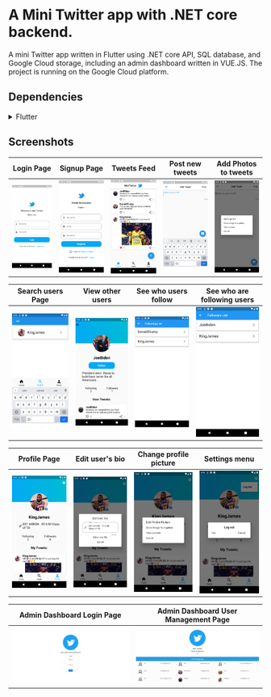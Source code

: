 
# A Mini Twitter app with .NET core backend.

A mini Twitter app written in Flutter using .NET core API, SQL database, and Google Cloud storage, including an admin dashboard written in VUE.JS.  The project is running on the Google Cloud platform.



## Dependencies
<details>
     <summary> Flutter  </summary>
     
* [http](https://pub.dev/packages/http)
* [flushbar](https://pub.dev/packages/flushbar)
* [shared_preferences](https://pub.dev/packages/shared_preferences)
* [image_picker](https://pub.dev/packages/image_picker)
* [gcloud](https://pub.dev/packages/gcloud)
* [googleapis_auth](https://pub.dev/packages/googleapis_auth)
* [mime](https://pub.dev/packages/mime)
* [esys_flutter_share](https://pub.dev/packages/esys_flutter_share)

</details>

## Screenshots

Login Page               |  Signup Page               | Tweets Feed               |  Post new tweets 		  |	Add Photos to tweets
:-------------------------:|:-------------------------:|:-------------------------:|:-------------------------:|:-------------------------:
![](https://github.com/amitrotner/Mini-Twitter/blob/main/Screenshots/Login%20Page.png?raw=true) |![](https://github.com/amitrotner/Mini-Twitter/blob/main/Screenshots/Signup%20Page.png?raw=true)| ![](https://github.com/amitrotner/Mini-Twitter/blob/main/Screenshots/Tweets%20Feed.png?raw=true) |![](https://github.com/amitrotner/Mini-Twitter/blob/main/Screenshots/Post%20Tweet.png?raw=true)| ![](https://github.com/amitrotner/Mini-Twitter/blob/main/Screenshots/Adding%20Photos%20to%20Tweet.png?raw=true)|

Search users Page               |  View other users               | See who users follow               |  See who are following users
:-------------------------:|:-------------------------:|:-------------------------:|:-------------------------:
![](https://github.com/amitrotner/Mini-Twitter/blob/main/Screenshots/Search%20Users%20Page.png?raw=true)| ![](https://github.com/amitrotner/Mini-Twitter/blob/main/Screenshots/View%20Other%20Users.png?raw=true)| ![](https://github.com/amitrotner/Mini-Twitter/blob/main/Screenshots/See%20Who%20the%20User%20Follows.png?raw=true)| ![](https://github.com/amitrotner/Mini-Twitter/blob/main/Screenshots/See%20Who%20is%20Following%20the%20User.png?raw=true)|

Profile Page               |  Edit user's bio               | Change profile picture               |  Settings menu
:-------------------------:|:-------------------------:|:-------------------------:|:-------------------------:
![](https://github.com/amitrotner/Mini-Twitter/blob/main/Screenshots/Profile%20Page.png?raw=true)| ![](https://github.com/amitrotner/Mini-Twitter/blob/main/Screenshots/Edit%20User's%20Bio.png?raw=true)| ![](https://github.com/amitrotner/Mini-Twitter/blob/main/Screenshots/Change%20Profile%20Picture.png?raw=true)| ![](https://github.com/amitrotner/Mini-Twitter/blob/main/Screenshots/Settings%20Menu.png?raw=true)|

Admin Dashboard Login Page               |  Admin Dashboard User Management Page               
:-------------------------:|:-------------------------:
![](https://github.com/amitrotner/Mini-Twitter/blob/main/Screenshots/admin-dashboard-login.png?raw=true)| ![](https://github.com/amitrotner/Mini-Twitter/blob/main/Screenshots/admin-dashboard.png?raw=true)|

